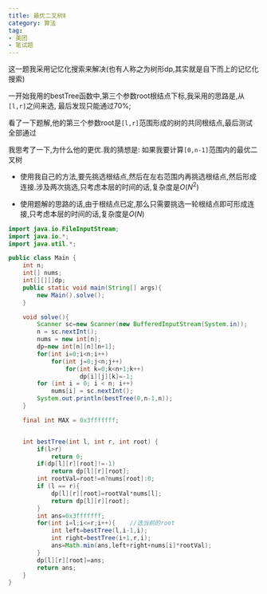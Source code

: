 ```yaml
---
title: 最优二叉树Ⅱ
category: 算法
tag:
- 美团
- 笔试题
---
```

这一题我采用记忆化搜索来解决(也有人称之为树形dp,其实就是自下而上的记忆化搜索)

一开始我用的bestTree函数中,第三个参数root根结点下标,我采用的思路是,从`[l,r]`之间来选, 最后发现只能通过70%; 

看了一下题解,他的第三个参数root是`[l,r]`范围形成的树的共同根结点,最后测试全部通过

我思考了一下,为什么他的更优.我的猜想是: 如果我要计算`[0,n-1]`范围内的最优二叉树

- 使用我自己的方法,要先挑选根结点,然后在左右范围内再挑选根结点,然后形成连接.涉及两次挑选,只考虑本层的时间的话,复杂度是$O(N^2)$

- 使用题解的思路的话,由于根结点已定,那么只需要挑选一轮根结点即可形成连接,只考虑本层的时间的话,复杂度是$O(N)$



```java
import java.io.FileInputStream;
import java.io.*;
import java.util.*;

public class Main {
    int n;
    int[] nums;
    int[][][]dp;
    public static void main(String[] args){
        new Main().solve();
    }

    void solve(){
        Scanner sc=new Scanner(new BufferedInputStream(System.in));
        n = sc.nextInt();
        nums = new int[n];
        dp=new int[n][n][n+1];
        for(int i=0;i<n;i++)
            for(int j=0;j<n;j++)
                for(int k=0;k<n+1;k++)
                    dp[i][j][k]=-1;
        for (int i = 0; i < n; i++)
            nums[i] = sc.nextInt();
        System.out.println(bestTree(0,n-1,n));
    }

    final int MAX = 0x3fffffff;


    int bestTree(int l, int r, int root) {
        if(l>r)
            return 0;
        if(dp[l][r][root]!=-1)
            return dp[l][r][root];
        int rootVal=root!=n?nums[root]:0;
        if (l == r){
            dp[l][r][root]=rootVal*nums[l];
            return dp[l][r][root];
        }
        int ans=0x3fffffff;
        for(int i=l;i<=r;i++){    //选当前的root
            int left=bestTree(l,i-1,i);
            int right=bestTree(i+1,r,i);
            ans=Math.min(ans,left+right+nums[i]*rootVal);
        }
        dp[l][r][root]=ans;
        return ans;
    }
}

```

